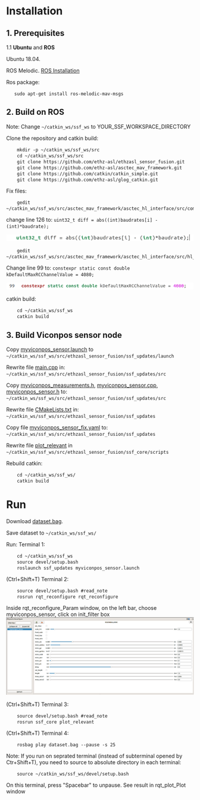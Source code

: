 # Installation

## 1. Prerequisites
1.1 **Ubuntu** and **ROS**

Ubuntu  18.04.

ROS Melodic. [ROS Installation](http://wiki.ros.org/ROS/Installation)

Ros package:
 ```
    sudo apt-get install ros-melodic-mav-msgs
 ```
## 2. Build on ROS

Note: Change `~/catkin_ws/ssf_ws` to YOUR_SSF_WORKSPACE_DIRECTORY

Clone the repository and catkin build:
```
    mkdir -p ~/catkin_ws/ssf_ws/src
    cd ~/catkin_ws/ssf_ws/src
    git clone https://github.com/ethz-asl/ethzasl_sensor_fusion.git
    git clone https://github.com/ethz-asl/asctec_mav_framework.git
    git clone https://github.com/catkin/catkin_simple.git
    git clone https://github.com/ethz-asl/glog_catkin.git
```
Fix files:
```
    gedit ~/catkin_ws/ssf_ws/src/asctec_mav_framework/asctec_hl_interface/src/comm.cpp
```

change line 126 to: `uint32_t diff = abs((int)baudrates[i] - (int)*baudrate);`

![comm](image/comm.png)

```
    gedit ~/catkin_ws/ssf_ws/src/asctec_mav_framework/asctec_hl_interface/src/hl_interface.h
```

Change line 99 to: `constexpr static const double kDefaultMaxRCChannelValue = 4080;`

![interface](image/interface.png)

catkin build:
```
    cd ~/catkin_ws/ssf_ws
    catkin build
```

## 3. Build Viconpos sensor node

Copy [myviconpos_sensor.launch](file/myviconpos_sensor.launch) to `~/catkin_ws/ssf_ws/src/ethzasl_sensor_fusion/ssf_updates/launch`

Rewrite file [main.cpp](file/main.cpp) in: `~/catkin_ws/ssf_ws/src/ethzasl_sensor_fusion/ssf_updates/src`

Copy [myviconpos_measurements.h](file/myviconpos_measurements.h), [myviconpos_sensor.cpp](file/myviconpos_sensor.cpp), [myviconpos_sensor.h](file/myviconpos_sensor.h) to: `~/catkin_ws/ssf_ws/src/ethzasl_sensor_fusion/ssf_updates/src`

Rewrite file [CMakeLists.txt](file/CMakeLists.txt) in: `~/catkin_ws/ssf_ws/src/ethzasl_sensor_fusion/ssf_updates`

Copy file [myviconpos_sensor_fix.yaml](file/myviconpos_sensor_fix.yaml) to: `~/catkin_ws/ssf_ws/src/ethzasl_sensor_fusion/ssf_updates`

Rewrite file [plot_relevant](file/plot_relevant) in `~/catkin_ws/ssf_ws/src/ethzasl_sensor_fusion/ssf_core/scripts`

Rebuild catkin:
```
    cd ~/catkin_ws/ssf_ws/
    catkin build
```
# Run

Download [dataset.bag](http://wiki.ros.org/ethzasl_sensor_fusion/Tutorials/Introductory%20Tutorial%20for%20Multi-Sensor%20Fusion%20Framework?action=AttachFile&do=view&target=dataset.bag).

Save dataset to `~/catkin_ws/ssf_ws/`

Run:
Terminal 1:
```
    cd ~/catkin_ws/ssf_ws
    source devel/setup.bash
    roslaunch ssf_updates myviconpos_sensor.launch
```
(Ctrl+Shift+T) Terminal 2:
```
    source devel/setup.bash #read_note
    rosrun rqt_reconfigure rqt_reconfigure
```

Inside rqt_reconfigure_Param window, on the left bar, choose myviconpos_sensor, click on init_filter box
![reconfigure](image/reconfigure.png)

(Ctrl+Shift+T) Terminal 3:
```
    source devel/setup.bash #read_note
    rosrun ssf_core plot_relevant
```
(Ctrl+Shift+T) Terminal 4:
```
    rosbag play dataset.bag --pause -s 25
```
Note: If you run on seprated terminal (instead of subterminal opened by Ctr+Shift+T), you need to source to absolute directory in each terminal:
```
    source ~/catkin_ws/ssf_ws/devel/setup.bash
```
On this terminal, press "Spacebar" to unpause. See result in rqt_plot_Plot window

